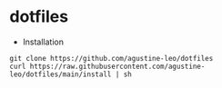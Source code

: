 # dotfiles

- Installation
```
git clone https://github.com/agustine-leo/dotfiles
curl https://raw.githubusercontent.com/agustine-leo/dotfiles/main/install | sh
```
